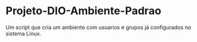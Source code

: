 # Projeto-DIO-Ambiente-Padrao
Um script que cria um ambiente com usuarios e grupos já configurados no sistema Linux. 
